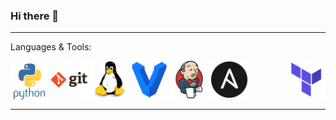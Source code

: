 ### Hi there 👋

<!--
**PutuJem/PutuJem** is a ✨ _special_ ✨ repository because its `README.md` (this file) appears on your GitHub profile.

Here are some ideas to get you started:

- 🔭 I’m currently working on ...
- 🌱 I’m currently learning ...
- 👯 I’m looking to collaborate on ...
- 🤔 I’m looking for help with ...
- 💬 Ask me about ...
- 📫 How to reach me: ...
- 😄 Pronouns: ...
- ⚡ Fun fact: ...
-->

---

Languages & Tools:

<div>
  <img src='https://github.com/devicons/devicon/blob/master/icons/python/python-original-wordmark.svg' width="60" height="60" align="absbottom">
  <img src='https://github.com/devicons/devicon/blob/master/icons/git/git-original-wordmark.svg' width="60" height="60">
  <img src='https://github.com/devicons/devicon/blob/master/icons/linux/linux-original.svg' width="60" height="60">
  <img src='https://github.com/devicons/devicon/blob/master/icons/vagrant/vagrant-original.svg' width="60" height="60">
  <img src='https://github.com/devicons/devicon/blob/master/icons/jenkins/jenkins-original.svg' width="60" height="60">
  <img src='https://github.com/devicons/devicon/blob/master/icons/ansible/ansible-original.svg' width="60" height="60">
  <img src='https://github.com/devicons/devicon/blob/master/icons/terraform/terraform-original.svg' width="60" height="60" style="float:right">
<div>
  
---
  
  
